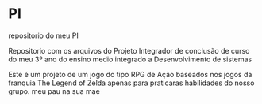 # PI
repositorio do meu PI

Repositorio com os arquivos do Projeto Integrador de conclusão de curso 
do meu 3º ano do ensino medio integrado a Desenvolvimento de sistemas

Este é um projeto de um jogo do tipo RPG de Ação baseados nos jogos da 
franquia The Legend of Zelda apenas para praticaras habilidades do nosso 
grupo.
meu pau na sua mae
